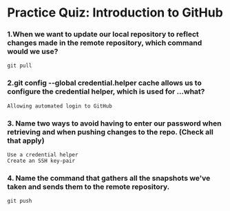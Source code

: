 # Practice Quiz: Introduction to GitHub


### 1.When we want to update our local repository to reflect changes made in the remote repository, which command would we use?

    git pull

### 2.git config --global credential.helper cache allows us to configure the credential helper, which is used for ...what?

    Allowing automated login to GitHub

### 3. Name two ways to avoid having to enter our password when retrieving and when pushing changes to the repo. (Check all that apply)

    Use a credential helper
    Create an SSH key-pair

### 4. Name the command that gathers all the snapshots we've taken and sends them to the remote repository.

    git push
